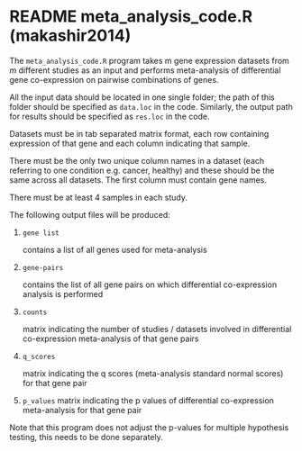 README meta_analysis_code.R (makashir2014)
==========================================

The `meta_analysis_code.R` program takes m gene expression datasets from _m_
different studies as an input and performs meta-analysis of differential gene
co-expression on pairwise combinations of genes.

All the input data should be located in one single folder; the path of this
folder should be specified as `data.loc` in the code. Similarly, the output
path for results should be specified as `res.loc` in the code.

Datasets must be in tab separated matrix format, each row containing
expression of that gene and each column indicating that sample. 

There must be the only two unique column names in a dataset (each referring to
one condition e.g. cancer, healthy) and these should be the same across all
datasets. The first column must contain gene names.

There must be at least 4 samples in each study.

The following output files will be produced: 

1. `gene list`

   contains a list of all genes used for meta-analysis

2. `gene-pairs`

   contains the list of all gene pairs on which differential co-expression
   analysis is performed

3. `counts`

   matrix indicating the number of studies / datasets involved in
   differential co-expression meta-analysis of that gene pairs

4. `q_scores`

   matrix indicating the q scores (meta-analysis standard normal scores) for
   that gene pair

5. `p_values`
     matrix indicating the p values of  differential co-expression
     meta-analysis for that gene pair 

Note that this program does not adjust the p-values for multiple hypothesis
testing, this needs to be done separately. 
